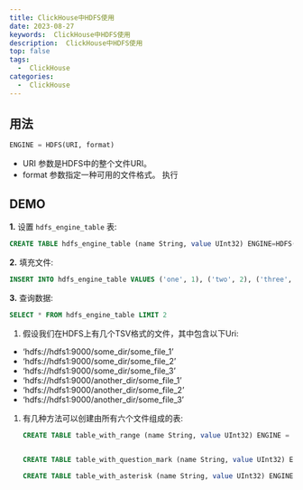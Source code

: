 ```yaml
---
title: ClickHouse中HDFS使用
date: 2023-08-27
keywords:  ClickHouse中HDFS使用
description:  ClickHouse中HDFS使用
top: false
tags:
  -  ClickHouse
categories:
  -  ClickHouse
---
```


## 用法

```sql
ENGINE = HDFS(URI, format)
```

- URI 参数是HDFS中的整个文件URI。
- format 参数指定一种可用的文件格式。 执行

## DEMO

**1.** 设置 `hdfs_engine_table` 表:

```sql
CREATE TABLE hdfs_engine_table (name String, value UInt32) ENGINE=HDFS('hdfs://hdfs1:9000/other_storage', 'TSV')

```

**2.** 填充文件:

```sql
INSERT INTO hdfs_engine_table VALUES ('one', 1), ('two', 2), ('three', 3)

```

**3.** 查询数据:

```sql
SELECT * FROM hdfs_engine_table LIMIT 2
```

1. 假设我们在HDFS上有几个TSV格式的文件，其中包含以下Uri:

- ‘hdfs://hdfs1:9000/some_dir/some_file_1’
- ‘hdfs://hdfs1:9000/some_dir/some_file_2’
- ‘hdfs://hdfs1:9000/some_dir/some_file_3’
- ‘hdfs://hdfs1:9000/another_dir/some_file_1’
- ‘hdfs://hdfs1:9000/another_dir/some_file_2’
- ‘hdfs://hdfs1:9000/another_dir/some_file_3’

1. 有几种方法可以创建由所有六个文件组成的表:

   ```sql
   CREATE TABLE table_with_range (name String, value UInt32) ENGINE = HDFS('hdfs://hdfs1:9000/{some,another}_dir/some_file_{1..3}', 'TSV')
   
   
   CREATE TABLE table_with_question_mark (name String, value UInt32) ENGINE = HDFS('hdfs://hdfs1:9000/{some,another}_dir/some_file_?', 'TSV')
   
   CREATE TABLE table_with_asterisk (name String, value UInt32) ENGINE = HDFS('hdfs://hdfs1:9000/{some,another}_dir/*', 'TSV')
   
   ```

   
